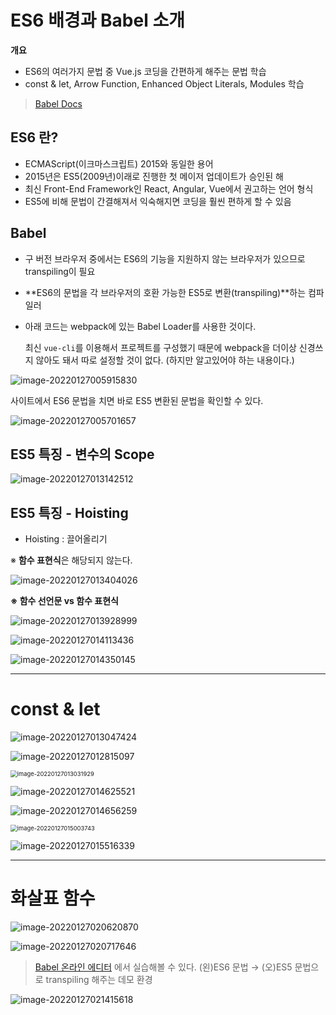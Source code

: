 # ES6 배경과 Babel 소개

**개요**

* ES6의 여러가지 문법 중 Vue.js 코딩을 간편하게 해주는 문법 학습
* const & let, Arrow Function, Enhanced Object Literals, Modules 학습

> [Babel Docs](https://babeljs.io/docs/en/)

## ES6 란?

* ECMAScript(이크마스크립트) 2015와 동일한 용어
* 2015년은 ES5(2009년)이래로 진행한 첫 메이저 업데이트가 승인된 해
* 최신 Front-End Framework인 React, Angular, Vue에서 권고하는 언어 형식
* ES5에 비해 문법이 간결해져서 익숙해지면 코딩을 훨씬 편하게 할 수 있음



## Babel

* 구 버전 브라우저 중에서는 ES6의 기능을 지원하지 않는 브라우저가 있으므로 transpiling이 필요
* **ES6의 문법을 각 브라우저의 호환 가능한 ES5로 변환(transpiling)**하는 컴파일러

* 아래 코드는 webpack에 있는 Babel Loader를 사용한 것이다.

  최신 `vue-cli`를 이용해서 프로젝트를 구성했기 때문에 webpack을 더이상 신경쓰지 않아도 돼서 따로 설정할 것이 없다. (하지만 알고있어야 하는 내용이다.)

![image-20220127005915830](assets/[ch04]ES6/image-20220127005915830.png)



사이트에서 ES6 문법을 치면 바로 ES5 변환된 문법을 확인할 수 있다.

![image-20220127005701657](assets/[ch04]ES6/image-20220127005701657.png)



## ES5 특징 - 변수의 Scope

![image-20220127013142512](assets/[ch04]ES6/image-20220127013142512.png)



## ES5 특징 - Hoisting

* Hoisting : 끌어올리기

※ **함수 표현식**은 해당되지 않는다.

![image-20220127013404026](assets/[ch04]ES6/image-20220127013404026.png)

**※ 함수 선언문 vs 함수 표현식**

![image-20220127013928999](assets/[ch04]ES6/image-20220127013928999.png)



![image-20220127014113436](assets/[ch04]ES6/image-20220127014113436.png)

![image-20220127014350145](assets/[ch04]ES6/image-20220127014350145.png)



---

# const & let

![image-20220127013047424](assets/[ch04]ES6/image-20220127013047424.png)

![image-20220127012815097](assets/[ch04]ES6/image-20220127012815097.png)



<img src="assets/[ch04]ES6/image-20220127013031929.png" alt="image-20220127013031929" style="zoom:67%;" />



![image-20220127014625521](assets/[ch04]ES6/image-20220127014625521.png)

![image-20220127014656259](assets/[ch04]ES6/image-20220127014656259.png)

<img src="assets/[ch04]ES6/image-20220127015003743.png" alt="image-20220127015003743" style="zoom:67%;" />



![image-20220127015516339](assets/[ch04]ES6/image-20220127015516339.png)

---

# 화살표 함수



![image-20220127020620870](assets/[ch04]ES6/image-20220127020620870.png)

![image-20220127020717646](assets/[ch04]ES6/image-20220127020717646.png)



> [Babel 온라인 에디터](https://babeljs.io/repl/) 에서 실습해볼 수 있다.
> (왼)ES6 문법 → (오)ES5 문법으로 transpiling 해주는 데모 환경

![image-20220127021415618](assets/[ch04]ES6/image-20220127021415618.png)















